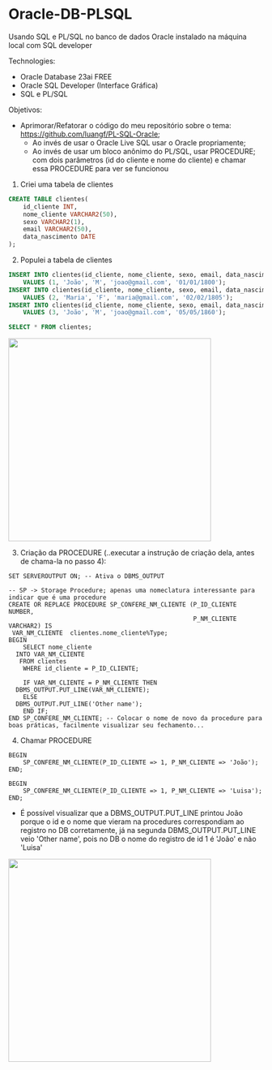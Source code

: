 # Oracle-DB-PLSQL
Usando SQL e PL/SQL no banco de dados Oracle instalado na máquina local com SQL developer

Technologies:
* Oracle Database 23ai FREE
* Oracle SQL Developer (Interface Gráfica)
* SQL e PL/SQL

Objetivos:
* Aprimorar/Refatorar o código do meu repositório sobre o tema: https://github.com/luangf/PL-SQL-Oracle;
  * Ao invés de usar o Oracle Live SQL usar o Oracle propriamente;
  * Ao invés de usar um bloco anônimo do PL/SQL, usar PROCEDURE; com dois parâmetros (id do cliente e nome do cliente) e chamar essa PROCEDURE para ver se funcionou
 
1. Criei uma tabela de clientes
```SQL
CREATE TABLE clientes(
    id_cliente INT,
    nome_cliente VARCHAR2(50),
    sexo VARCHAR2(1),
    email VARCHAR2(50),
    data_nascimento DATE
);
```

2. Populei a tabela de clientes
```SQL
INSERT INTO clientes(id_cliente, nome_cliente, sexo, email, data_nascimento)
    VALUES (1, 'João', 'M', 'joao@gmail.com', '01/01/1800');
INSERT INTO clientes(id_cliente, nome_cliente, sexo, email, data_nascimento)
    VALUES (2, 'Maria', 'F', 'maria@gmail.com', '02/02/1805');
INSERT INTO clientes(id_cliente, nome_cliente, sexo, email, data_nascimento)
    VALUES (3, 'João', 'M', 'joao@gmail.com', '05/05/1860');

SELECT * FROM clientes;
```
<img src="https://github.com/user-attachments/assets/9265414b-3aab-4469-98e5-d99b004a7c6e" width="400"/>

3. Criação da PROCEDURE (..executar a instrução de criação dela, antes de chama-la no passo 4):
```
SET SERVEROUTPUT ON; -- Ativa o DBMS_OUTPUT

-- SP -> Storage Procedure; apenas uma nomeclatura interessante para indicar que é uma procedure
CREATE OR REPLACE PROCEDURE SP_CONFERE_NM_CLIENTE (P_ID_CLIENTE NUMBER,
                                                   P_NM_CLIENTE VARCHAR2) IS
 VAR_NM_CLIENTE  clientes.nome_cliente%Type;
BEGIN
	SELECT nome_cliente
  INTO VAR_NM_CLIENTE
   FROM clientes
    WHERE id_cliente = P_ID_CLIENTE;

	IF VAR_NM_CLIENTE = P_NM_CLIENTE THEN
  DBMS_OUTPUT.PUT_LINE(VAR_NM_CLIENTE);
	ELSE
  DBMS_OUTPUT.PUT_LINE('Other name');
	END IF;
END SP_CONFERE_NM_CLIENTE; -- Colocar o nome de novo da procedure para boas práticas, facilmente visualizar seu fechamento...
```

4. Chamar PROCEDURE
```
BEGIN
    SP_CONFERE_NM_CLIENTE(P_ID_CLIENTE => 1, P_NM_CLIENTE => 'João');
END;

BEGIN
    SP_CONFERE_NM_CLIENTE(P_ID_CLIENTE => 1, P_NM_CLIENTE => 'Luisa');
END;
```
* É possível visualizar que a DBMS_OUTPUT.PUT_LINE printou João porque o id e o nome que vieram na procedures correspondiam ao registro no DB corretamente, já na segunda DBMS_OUTPUT.PUT_LINE veio 'Other name', pois no DB o nome do registro de id 1 é 'João' e não 'Luisa'
<img src="https://github.com/user-attachments/assets/da60e021-15f5-4673-a0d1-eb1324503868" width="400"/>
